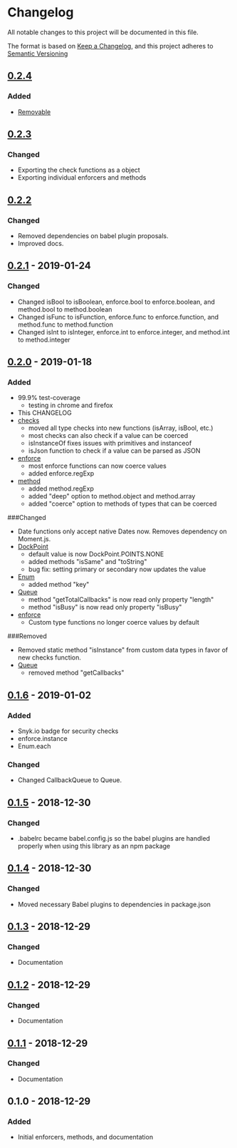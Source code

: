 # Changelog
All notable changes to this project will be documented in this file.

The format is based on [Keep a Changelog](https://keepachangelog.com/en/1.0.0/),
and this project adheres to [Semantic Versioning](https://semver.org/spec/v2.0.0.html)

## [0.2.4]
### Added
- [Removable](docs/Removable.md)

## [0.2.3]
### Changed
- Exporting the check functions as a object
- Exporting individual enforcers and methods

## [0.2.2]
### Changed
- Removed dependencies on babel plugin proposals.
- Improved docs.

## [0.2.1] - 2019-01-24
### Changed
- Changed isBool to isBoolean, enforce.bool to enforce.boolean, and method.bool to method.boolean
- Changed isFunc to isFunction, enforce.func to enforce.function, and method.func to method.function
- Changed isInt to isInteger, enforce.int to enforce.integer, and method.int to method.integer

## [0.2.0] - 2019-01-18
### Added
- 99.9% test-coverage
  - testing in chrome and firefox
- This CHANGELOG
- [checks](docs/checks.md)
  - moved all type checks into new functions (isArray, isBool, etc.)
  - most checks can also check if a value can be coerced
  - isInstanceOf fixes issues with primitives and instanceof
  - isJson function to check if a value can be parsed as JSON
- [enforce](docs/enforce.md)
  - most enforce functions can now coerce values
  - added enforce.regExp
- [method](docs/method.md)
  - added method.regExp
  - added "deep" option to method.object and method.array
  - added "coerce" option to methods of types that can be coerced

###Changed
- Date functions only accept native Dates now. Removes dependency on Moment.js. 
- [DockPoint](docs/DockPoint.md)
  - default value is now DockPoint.POINTS.NONE
  - added methods "isSame" and "toString"
  - bug fix: setting primary or secondary now updates the value
- [Enum](docs/Enum.md)
  - added method "key"
- [Queue](docs/Queue.md)
  - method "getTotalCallbacks" is now read only property "length"
  - method "isBusy" is now read only property "isBusy"
- [enforce](docs/enforce.md)
  - Custom type functions no longer coerce values by default
  
###Removed
- Removed static method "isInstance" from custom data types in favor of new checks function.
- [Queue](docs/Queue.md)
  - removed method "getCallbacks"

## [0.1.6] - 2019-01-02
### Added
- Snyk.io badge for security checks 
- enforce.instance
- Enum.each

### Changed
- Changed CallbackQueue to Queue.

## [0.1.5] - 2018-12-30
### Changed
- .babelrc became babel.config.js so the babel plugins are handled properly when using this library as an npm package

## [0.1.4] - 2018-12-30
### Changed
- Moved necessary Babel plugins to dependencies in package.json

## [0.1.3] - 2018-12-29
### Changed
- Documentation

## [0.1.2] - 2018-12-29
### Changed
- Documentation

## [0.1.1] - 2018-12-29
### Changed
- Documentation

## 0.1.0 - 2018-12-29
### Added
- Initial enforcers, methods, and documentation

[0.2.4]: https://github.com/DarrenPaulWright/type-enforcer/compare/v0.2.3...c0.2.4
[0.2.3]: https://github.com/DarrenPaulWright/type-enforcer/compare/v0.2.2...c0.2.3
[0.2.2]: https://github.com/DarrenPaulWright/type-enforcer/compare/v0.2.1...c0.2.2
[0.2.1]: https://github.com/DarrenPaulWright/type-enforcer/compare/v0.2.0...v0.2.1
[0.2.0]: https://github.com/DarrenPaulWright/type-enforcer/compare/v0.1.6...v0.2.0
[0.1.6]: https://github.com/DarrenPaulWright/type-enforcer/compare/v0.1.5...v0.1.6
[0.1.5]: https://github.com/DarrenPaulWright/type-enforcer/compare/v0.1.4...v0.1.5
[0.1.4]: https://github.com/DarrenPaulWright/type-enforcer/compare/v0.1.3...v0.1.4
[0.1.3]: https://github.com/DarrenPaulWright/type-enforcer/compare/v0.1.2...v0.1.3
[0.1.2]: https://github.com/DarrenPaulWright/type-enforcer/compare/v0.1.1...v0.1.2
[0.1.1]: https://github.com/DarrenPaulWright/type-enforcer/compare/v0.1.0...v0.1.1

